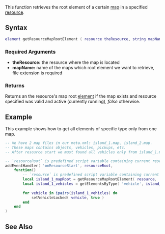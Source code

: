 This function retrieves the root element of a certain [map](/map.md "wikilink") in a specified [resource](/resource.md "wikilink").

Syntax
------

``` lua
element getResourceMapRootElement ( resource theResource, string mapName )
```

### Required Arguments

-   **theResource:** the resource where the map is located
-   **mapName:** name of the maps which root element we want to retrieve, file extension is required

### Returns

Returns an the resource's map root [element](/element.md "wikilink") if the map exists and resource specified was valid and active (currently running), *false* otherwise.

Example
-------

This example shows how to get all elements of specific type only from one map.

``` lua
-- We have 2 map files in our meta.xml: island_1.map, island_2.map.
-- These maps contains objects, vehicles, pickups, etc.
-- After resource start we must found all vehicles only from island_1.map and lock them.

-- `resourceRoot` is predefined script variable containing current resource root pointer
addEventHandler( 'onResourceStart', resourceRoot,
    function()
        -- `resource` is predefined script variable containing current resource pointer
        local island_1_mapRoot = getResourceMapRootElement( resource, 'island_1.map' )
        local island_1_vehicles = getElementsByType( 'vehicle', island_1_mapRoot )
        
        for vehicle in ipairs(island_1_vehicles) do
            setVehicleLocked( vehicle, true )
        end
    end
)
```

See Also
--------
